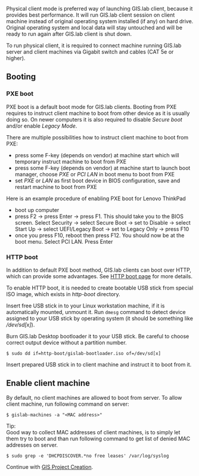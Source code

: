Physical client mode is preferred way of launching GIS.lab client, because it provides best performance. It will run GIS.lab client session on client machine instead of original operating system installed (if any) on hard drive. Original operating system and local data will stay untouched and will be ready to run again after GIS.lab client is shut down.

To run physical client, it is required to connect machine running GIS.lab server and client machines via Gigabit switch and cables (CAT 5e or higher).

## Booting
### PXE boot
PXE boot is a default boot mode for GIS.lab clients. Booting from PXE requires to instruct client machine to boot from other device as it is usually doing so. On newer computers it is also required to disable _Secure boot_ and/or enable _Legacy Mode_.

There are multiple possibilities how to instruct client machine to boot from PXE:
* press some F-key (depends on vendor) at machine start which will temporary instruct machine to boot from PXE 
* press some F-key (depends on vendor) at machine start to launch boot manager, choose _PXE_ or _PCI LAN_ in boot menu to boot from PXE
* set _PXE_ or _LAN_ as first boot device in BIOS configuration, save and restart machine to boot from PXE

Here is an example procedure of enabling PXE boot for Lenovo ThinkPad
* boot up computer
* press F2 -> press Enter -> press F1. This should take you to the BIOS screen. Select Security -> select Secure Boot -> set to Disable -> select Start Up -> select UEFI/Legacy Boot -> set to Legacy Only -> press F10
* once you press F10, reboot then press F12. You should now be at the boot menu. Select PCI LAN. Press Enter

### HTTP boot
In addition to default PXE boot method, GIS.lab clients can boot over HTTP, which can provide some advantages. See [HTTP boot page](Client-HTTP-boot) for more details.

To enable HTTP boot, it is needed to create bootable USB stick from special ISO image, which exists in _http-boot_ directory.

Insert free USB stick in to your Linux workstation machine, if it is automatically mounted, unmount it. 
Run `dmesg` command to detect device assigned to your USB stick by operating system (it should be something like _/dev/sd[x]_).

Burn GIS.lab Desktop bootloader it to your USB stick. Be careful to choose correct output device without a partition number.
```
$ sudo dd if=http-boot/gislab-bootloader.iso of=/dev/sd[x]
```

Insert prepared USB stick in to client machine and instruct it to boot from it.

## Enable client machine
By default, no client machines are allowed to boot from server. To allow client machine, run following command on server:
```
$ gislab-machines -a "<MAC address>"
```

Tip:  
Good way to collect MAC addresses of client machines, is to simply let them try to boot and than run following command to get list of denied MAC addresses on server.  

`$ sudo grep -e 'DHCPDISCOVER.*no free leases' /var/log/syslog`  


Continue with [GIS Project Creation](GIS-Project).
